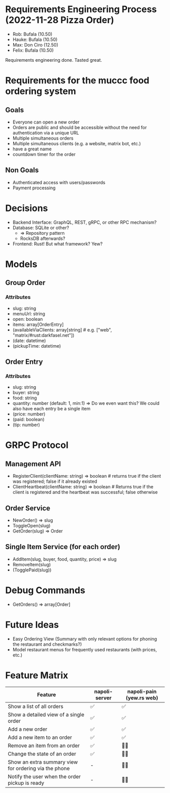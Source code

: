 # Requirements Engineering Process (2022-11-28 Pizza Order)
* Rob: Bufala (10.50)
* Hauke: Bufala (10.50)
* Max: Don Ciro (12.50)
* Felix: Bufala (10.50)

Requirements engineering done. Tasted great.

# Requirements for the muccc food ordering system
## Goals
* Everyone can open a new order
* Orders are public and should be accessible without the need for authentication via a unique URL
* Multiple simultaneous orders
* Multiple simultaneous clients (e.g. a website, matrix bot, etc.)
* have a great name
* countdown timer for the order

## Non Goals
* Authenticated access with users/passwords
* Payment processing

# Decisions

* Backend Interface: GraphQL, REST, gRPC, or other RPC mechanism?
* Database: SQLite or other?
    * => Repository pattern
    * RocksDB afterwards?
* Frontend: Rust! But what framework? Yew?

# Models
## Group Order
### Attributes
* slug: string
* menuUrl: string
* open: boolean
* items: array[OrderEntry]
* (availableViaClients: array[string] # e.g. ["web", "matrix/#rust:darkfasel.net"])
* (date: datetime)
* (pickupTime: datetime)

## Order Entry
### Attributes
* slug: string
* buyer: string
* food: string
* quantity: number (default: 1, min:1) => Do we even want this? We could also have each entry be a single item
* (price: number)
* (paid: boolean)
* (tip: number)

# GRPC Protocol
## Management API
* RegisterClient(clientName: string) => boolean # returns true if the client was registered; false if it already existed
* ClientHeartbeat(clientName: string) => boolean # Returns true if the client is registered and the heartbeat was successful; false otherwise

## Order Service
* NewOrder() => slug
* ToggleOpen(slug)
* GetOrder(slug) => Order

## Single Item Service (for each order)
* AddItem(slug, buyer, food, quantity, price) => slug
* RemoveItem(slug)
* (TogglePaid(slug))

# Debug Commands
* GetOrders() => array[Order]

# Future Ideas
* Easy Ordering View (Summary with only relevant options for phoning the restaurant and checkmarks?)
* Model restaurant menus for frequently used restaurants (with prices, etc.)


# Feature Matrix
| Feature | napoli-server | napoli-pain (yew.rs web) |
| --- | --- | --- |
| Show a list of all orders |  ✅ | ✅ |
| Show a detailed view of a single order |  ✅ | ✅ |
| Add a new order |  ✅ | ✅ |
| Add a new item to an order |  ✅ | ✅ |
| Remove an item from an order | ✅ | 🙅‍♀️ |
| Change the state of an order |  ✅ | 🙅‍♀️ |
| Show an extra summary view for ordering via the phone | - | 🙅‍♀️ |
| Notify the user when the order pickup is ready |  - | 🙅‍♀️ |
